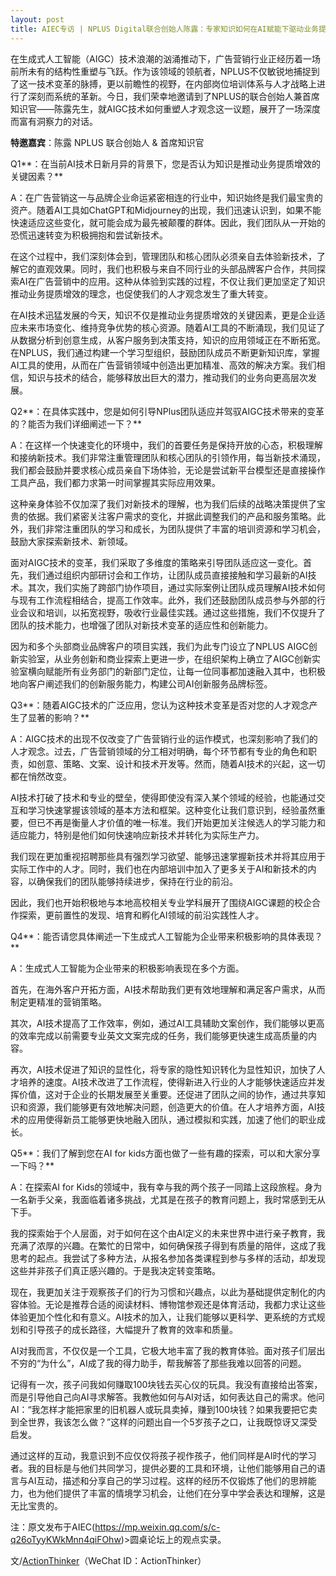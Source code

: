 ```yaml
---
layout: post
title: AIEC专访 | NPLUS Digital联合创始人陈露：专家知识如何在AI赋能下驱动业务提质增效
---
```


在生成式人工智能（AIGC）技术浪潮的汹涌推动下，广告营销行业正经历着一场前所未有的结构性重塑与飞跃。作为该领域的领航者，NPLUS不仅敏锐地捕捉到了这一技术变革的脉搏，更以前瞻性的视野，在内部岗位培训体系与人才战略上进行了深刻而系统的革新。今日，我们荣幸地邀请到了NPLUS的联合创始人兼首席知识官——陈露先生，就AIGC技术如何重塑人才观念这一议题，展开了一场深度而富有洞察力的对话。
 

**特邀嘉宾**：陈露 NPLUS 联合创始人 & 首席知识官


Q1**：在当前AI技术日新月异的背景下，您是否认为知识是推动业务提质增效的关键因素？**

A：在广告营销这一与品牌企业命运紧密相连的行业中，知识始终是我们最宝贵的资产。随着AI工具如ChatGPT和Midjourney的出现，我们迅速认识到，如果不能快速适应这些变化，就可能会成为最先被颠覆的群体。因此，我们团队从一开始的恐慌迅速转变为积极拥抱和尝试新技术。


在这个过程中，我们深刻体会到，管理团队和核心团队必须亲自去体验新技术，了解它的直观效果。同时，我们也积极与来自不同行业的头部品牌客户合作，共同探索AI在广告营销中的应用。这种从体验到实践的过程，不仅让我们更加坚定了知识推动业务提质增效的理念，也促使我们的人才观念发生了重大转变。

在AI技术迅猛发展的今天，知识不仅是推动业务提质增效的关键因素，更是企业适应未来市场变化、维持竞争优势的核心资源。随着AI工具的不断涌现，我们见证了从数据分析到创意生成，从客户服务到决策支持，知识的应用领域正在不断拓宽。在NPLUS，我们通过构建一个学习型组织，鼓励团队成员不断更新知识库，掌握AI工具的使用，从而在广告营销领域中创造出更加精准、高效的解决方案。我们相信，知识与技术的结合，能够释放出巨大的潜力，推动我们的业务向更高层次发展。


Q2**：在具体实践中，您是如何引导NPlus团队适应并驾驭AIGC技术带来的变革的？能否为我们详细阐述一下？**

A：在这样一个快速变化的环境中，我们的首要任务是保持开放的心态，积极理解和接纳新技术。我们非常注重管理团队和核心团队的引领作用，每当新技术涌现，我们都会鼓励并要求核心成员亲自下场体验，无论是尝试新平台模型还是直接操作工具产品，我们都力求第一时间掌握其实际应用效果。

这种亲身体验不仅加深了我们对新技术的理解，也为我们后续的战略决策提供了宝贵的依据。我们紧密关注客户需求的变化，并据此调整我们的产品和服务策略。此外，我们非常注重团队的学习和成长，为团队提供了丰富的培训资源和学习机会，鼓励大家探索新技术、新领域。

面对AIGC技术的变革，我们采取了多维度的策略来引导团队适应这一变化。首先，我们通过组织内部研讨会和工作坊，让团队成员直接接触和学习最新的AI技术。其次，我们实施了跨部门协作项目，通过实际案例让团队成员理解AI技术如何与现有工作流程相结合，提高工作效率。此外，我们还鼓励团队成员参与外部的行业会议和培训，以拓宽视野，吸收行业最佳实践。通过这些措施，我们不仅提升了团队的技术能力，也增强了团队对新技术变革的适应性和创新能力。

因为和多个头部商业品牌客户的项目实践，我们为此专门设立了NPLUS AIGC创新实验室，从业务创新和商业探索上更进一步，在组织架构上确立了AIGC创新实验室横向赋能所有业务部门的新部门定位，让每一位同事都加速融入其中，也积极地向客户阐述我们的创新服务能力，构建公司AI创新服务品牌标签。

Q3**：随着AIGC技术的广泛应用，您认为这种技术变革是否对您的人才观念产生了显著的影响？**

A：AIGC技术的出现不仅改变了广告营销行业的运作模式，也深刻影响了我们的人才观念。过去，广告营销领域的分工相对明确，每个环节都有专业的角色和职责，如创意、策略、文案、设计和技术开发等。然而，随着AI技术的兴起，这一切都在悄然改变。

AI技术打破了技术和专业的壁垒，使得即使没有深入某个领域的经验，也能通过交互和学习快速掌握该领域的基本方法和框架。这种变化让我们意识到，经验虽然重要，但已不再是衡量人才价值的唯一标准。我们开始更加关注候选人的学习能力和适应能力，特别是他们如何快速响应新技术并转化为实际生产力。

我们现在更加重视招聘那些具有强烈学习欲望、能够迅速掌握新技术并将其应用于实际工作中的人才。同时，我们也在内部培训中加入了更多关于AI和新技术的内容，以确保我们的团队能够持续进步，保持在行业的前沿。

因此，我们也开始积极地与本地高校相关专业学科展开了围绕AIGC课题的校企合作探索，更前置性的发现、培育和孵化AI领域的前沿实践性人才。


Q4**：能否请您具体阐述一下生成式人工智能为企业带来积极影响的具体表现？**

A：生成式人工智能为企业带来的积极影响表现在多个方面。

首先，在海外客户开拓方面，AI技术帮助我们更有效地理解和满足客户需求，从而制定更精准的营销策略。

其次，AI技术提高了工作效率，例如，通过AI工具辅助文案创作，我们能够以更高的效率完成以前需要专业英文文案完成的任务，我们能够更快速生成高质量的内容。

再次，AI技术促进了知识的显性化，将专家的隐性知识转化为显性知识，加快了人才培养的速度。AI技术改进了工作流程，使得新进入行业的人才能够快速适应并发挥价值，这对于企业的长期发展至关重要。还促进了团队之间的协作，通过共享知识和资源，我们能够更有效地解决问题，创造更大的价值。在人才培养方面，AI技术的应用使得新员工能够更快地融入团队，通过模拟和实践，加速了他们的职业成长。


Q5**：我们了解到您在AI for kids方面也做了一些有趣的探索，可以和大家分享一下吗？**

A：在探索AI for Kids的领域中，我有幸与我的两个孩子一同踏上这段旅程。身为一名新手父亲，我面临着诸多挑战，尤其是在孩子的教育问题上，我时常感到无从下手。

我的探索始于个人层面，对于如何在这个由AI定义的未来世界中进行亲子教育，我充满了浓厚的兴趣。在繁忙的日常中，如何确保孩子得到有质量的陪伴，这成了我思考的起点。我尝试了多种方法，从报名参加各类课程到参与多样的活动，却发现这些并非孩子们真正感兴趣的。于是我决定转变策略。 

现在，我更加关注于观察孩子们的行为习惯和兴趣点，以此为基础提供定制化的内容体验。无论是推荐合适的阅读材料、博物馆参观还是体育活动，我都力求让这些体验更加个性化和有意义。AI技术的加入，让我们能够以更科学、更系统的方式规划和引导孩子的成长路径，大幅提升了教育的效率和质量。

AI对我而言，不仅仅是一个工具，它极大地丰富了我的教育体验。面对孩子们层出不穷的“为什么”，AI成了我的得力助手，帮我解答了那些我难以回答的问题。

记得有一次，孩子问我如何赚取100块钱去买心仪的玩具。我没有直接给出答案，而是引导他自己向AI寻求解答。我教他如何与AI对话，如何表达自己的需求。他问AI：“我怎样才能把家里的旧机器人或玩具卖掉，赚到100块钱？如果我要把它卖到全世界，我该怎么做？”这样的问题出自一个5岁孩子之口，让我既惊讶又深受启发。

通过这样的互动，我意识到不应仅仅将孩子视作孩子，他们同样是AI时代的学习者。我的目标是与他们共同学习，提供必要的工具和环境，让他们能够用自己的语言与AI互动，描述和分享自己的学习过程。这样的经历不仅锻炼了他们的思辨能力，也为他们提供了丰富的情境学习机会，让他们在分享中学会表达和理解，这是无比宝贵的。

注：原文发布于AIEC(https://mp.weixin.qq.com/s/c-q26oTyyKWkMnn4qiFOhw)>圆桌论坛上的观点实录。


文/[ActionThinker](https://actionthinker.com/)（WeChat ID：ActionThinker）

